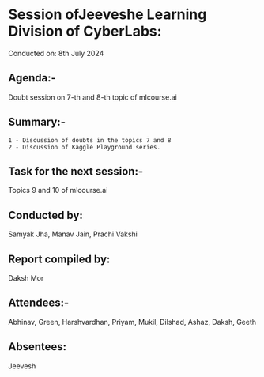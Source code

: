 # Session ofJeeveshe Learning Division of CyberLabs:

Conducted on: 8th July 2024

## Agenda:- 

Doubt session on 7-th and 8-th topic of mlcourse.ai

## Summary:-

	1 - Discussion of doubts in the topics 7 and 8 
	2 - Discussion of Kaggle Playground series. 

## Task for the next session:-

Topics 9 and 10 of mlcourse.ai

## Conducted by: 

Samyak Jha, Manav Jain, Prachi Vakshi

## Report compiled by: 

Daksh Mor

## Attendees:-

Abhinav, Green, Harshvardhan, Priyam, Mukil, Dilshad, Ashaz, Daksh, Geeth

## Absentees:

Jeevesh
